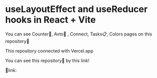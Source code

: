 # useLayoutEffect and useReducer hooks in React + Vite

You can see Counter📱, Avto🚙 , Connect, Tasks📋, Colors pages on this repository📗

This repository connected with Vercel.app

You can see this repository📗 by this link!

🔗link:

